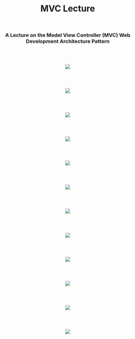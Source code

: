 <div align="center">

# MVC Lecture

<br>

### A Lecture on the Model View Controller (MVC) Web Development Architecture Pattern

<br><br>

<img src="https://i.ibb.co/SVmrzcp/1.png" border="0">

<br><br>

<img src="https://i.ibb.co/ThRD4hW/2.png" border="0">

<br><br>

<img src="https://i.ibb.co/KwgyXhN/3.png" border="0">

<br><br>

<img src="https://i.ibb.co/T4Nhb3T/4.png" border="0">

<br><br>

<img src="https://i.ibb.co/ssJyV5G/5.png" border="0">

<br><br>

<img src="https://i.ibb.co/PDTVwxS/6.png" border="0">

<br><br>

<img src="https://i.ibb.co/3S186qT/7.png" border="0">

<br><br>

<img src="https://i.ibb.co/9rCpTWs/8.png" border="0">

<br><br>

<img src="https://i.ibb.co/RHcrb5h/9.png" border="0">

<br><br>

<img src="https://i.ibb.co/N3CHNC5/10.png" border="0">

<br><br>

<img src="https://i.ibb.co/0QHQ6MJ/11.png" border="0">

<br><br>

<img src="https://i.ibb.co/4Sktnvt/12.png" border="0">

<br><br>

</div>
